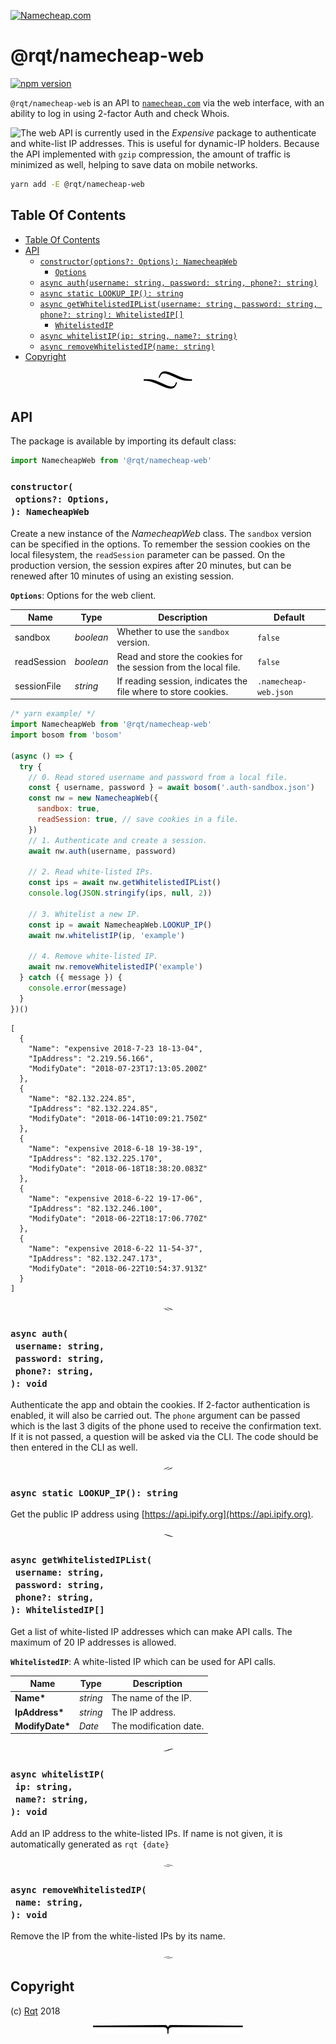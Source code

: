 <a rel="nofollow" href="https://affiliate.namecheap.com/?affId=70782"><img src="http://files.namecheap.com/graphics/linkus/728x90-1.gif" width="728" height="90" border="0" alt="Namecheap.com"></a>

# @rqt/namecheap-web

[![npm version](https://badge.fury.io/js/%40rqt%2Fnamecheap-web.svg)](https://npmjs.org/package/@rqt/namecheap-web)

`@rqt/namecheap-web` is an API to [`namecheap.com`](https://affiliate.namecheap.com/?affId=70782) via the web interface, with an ability to log in using 2-factor Auth and check Whois.

<a href="https://github.com/artdecocode/expensive"><img src="https://raw.github.com/rqt/namecheap-web/master/images/Expensive.svg?sanitize=true" align="left"></a>The web API is currently used in the _Expensive_ package to authenticate and white-list IP addresses. This is useful for dynamic-IP holders. Because the API implemented with `gzip` compression, the amount of traffic is minimized as well, helping to save data on mobile networks.

```sh
yarn add -E @rqt/namecheap-web
```

## Table Of Contents

- [Table Of Contents](#table-of-contents)
- [API](#api)
  * [`constructor(options?: Options): NamecheapWeb`](#constructoroptions-options-namecheapweb)
    * [`Options`](#type-options)
  * [`async auth(username: string, password: string, phone?: string)`](#async-authusername-stringpassword-stringphone-string-void)
  * [`async static LOOKUP_IP(): string`](#async-static-lookup_ip-string)
  * [`async getWhitelistedIPList(username: string, password: string, phone?: string): WhitelistedIP[]`](#async-getwhitelistediplistusername-stringpassword-stringphone-string-whitelistedip)
    * [`WhitelistedIP`](#type-whitelistedip)
  * [`async whitelistIP(ip: string, name?: string)`](#async-whitelistipip-stringname-string-void)
  * [`async removeWhitelistedIP(name: string)`](#async-removewhitelistedipname-string-void)
- [Copyright](#copyright)

<p align="center"><a href="#table-of-contents"><img src=".documentary/section-breaks/0.svg?sanitize=true"></a></p>

## API

The package is available by importing its default class:

```js
import NamecheapWeb from '@rqt/namecheap-web'
```

### `constructor(`<br/>&nbsp;&nbsp;`options?: Options,`<br/>`): NamecheapWeb`

Create a new instance of the _NamecheapWeb_ class. The `sandbox` version can be specified in the options. To remember the session cookies on the local filesystem, the `readSession` parameter can be passed. On the production version, the session expires after 20 minutes, but can be renewed after 10 minutes of using an existing session.

__<a name="type-options">`Options`</a>__: Options for the web client.

|    Name     |   Type    |                           Description                           |        Default        |
| ----------- | --------- | --------------------------------------------------------------- | --------------------- |
| sandbox     | _boolean_ | Whether to use the `sandbox` version.                           | `false`               |
| readSession | _boolean_ | Read and store the cookies for the session from the local file. | `false`               |
| sessionFile | _string_  | If reading session, indicates the file where to store cookies.  | `.namecheap-web.json` |

```js
/* yarn example/ */
import NamecheapWeb from '@rqt/namecheap-web'
import bosom from 'bosom'

(async () => {
  try {
    // 0. Read stored username and password from a local file.
    const { username, password } = await bosom('.auth-sandbox.json')
    const nw = new NamecheapWeb({
      sandbox: true,
      readSession: true, // save cookies in a file.
    })
    // 1. Authenticate and create a session.
    await nw.auth(username, password)

    // 2. Read white-listed IPs.
    const ips = await nw.getWhitelistedIPList()
    console.log(JSON.stringify(ips, null, 2))

    // 3. Whitelist a new IP.
    const ip = await NamecheapWeb.LOOKUP_IP()
    await nw.whitelistIP(ip, 'example')

    // 4. Remove white-listed IP.
    await nw.removeWhitelistedIP('example')
  } catch ({ message }) {
    console.error(message)
  }
})()
```

```json5
[
  {
    "Name": "expensive 2018-7-23 18-13-04",
    "IpAddress": "2.219.56.166",
    "ModifyDate": "2018-07-23T17:13:05.200Z"
  },
  {
    "Name": "82.132.224.85",
    "IpAddress": "82.132.224.85",
    "ModifyDate": "2018-06-14T10:09:21.750Z"
  },
  {
    "Name": "expensive 2018-6-18 19-38-19",
    "IpAddress": "82.132.225.170",
    "ModifyDate": "2018-06-18T18:38:20.083Z"
  },
  {
    "Name": "expensive 2018-6-22 19-17-06",
    "IpAddress": "82.132.246.100",
    "ModifyDate": "2018-06-22T18:17:06.770Z"
  },
  {
    "Name": "expensive 2018-6-22 11-54-37",
    "IpAddress": "82.132.247.173",
    "ModifyDate": "2018-06-22T10:54:37.913Z"
  }
]
```

<p align="center"><a href="#table-of-contents"><img src=".documentary/section-breaks/1.svg?sanitize=true" width="15"></a></p>

### `async auth(`<br/>&nbsp;&nbsp;`username: string,`<br/>&nbsp;&nbsp;`password: string,`<br/>&nbsp;&nbsp;`phone?: string,`<br/>`): void`

Authenticate the app and obtain the cookies. If 2-factor authentication is enabled, it will also be carried out. The `phone` argument can be passed which is the last 3 digits of the phone used to receive the confirmation text. If it is not passed, a question will be asked via the CLI. The code should be then entered in the CLI as well.

<p align="center"><a href="#table-of-contents"><img src=".documentary/section-breaks/2.svg?sanitize=true" width="15"></a></p>

### `async static LOOKUP_IP(): string`

Get the public IP address using [https://api.ipify.org](https://api.ipify.org).

<p align="center"><a href="#table-of-contents"><img src=".documentary/section-breaks/3.svg?sanitize=true" width="15"></a></p>

### `async getWhitelistedIPList(`<br/>&nbsp;&nbsp;`username: string,`<br/>&nbsp;&nbsp;`password: string,`<br/>&nbsp;&nbsp;`phone?: string,`<br/>`): WhitelistedIP[]`

Get a list of white-listed IP addresses which can make API calls. The maximum of 20 IP addresses is allowed.

__<a name="type-whitelistedip">`WhitelistedIP`</a>__: A white-listed IP which can be used for API calls.

|      Name       |   Type   |      Description       |
| --------------- | -------- | ---------------------- |
| __Name*__       | _string_ | The name of the IP.    |
| __IpAddress*__  | _string_ | The IP address.        |
| __ModifyDate*__ | _Date_   | The modification date. |

<p align="center"><a href="#table-of-contents"><img src=".documentary/section-breaks/4.svg?sanitize=true" width="15"></a></p>

### `async whitelistIP(`<br/>&nbsp;&nbsp;`ip: string,`<br/>&nbsp;&nbsp;`name?: string,`<br/>`): void`

Add an IP address to the white-listed IPs. If name is not given, it is automatically generated as `rqt {date}`

<p align="center"><a href="#table-of-contents"><img src=".documentary/section-breaks/5.svg?sanitize=true" width="15"></a></p>

### `async removeWhitelistedIP(`<br/>&nbsp;&nbsp;`name: string,`<br/>`): void`

Remove the IP from the white-listed IPs by its name.

<p align="center"><a href="#table-of-contents"><img src=".documentary/section-breaks/6.svg?sanitize=true" width="15"></a></p>


## Copyright

(c) [Rqt][1] 2018

[1]: https://rqt.biz

<p align="center"><a href="#table-of-contents"><img src=".documentary/section-breaks/-1.svg?sanitize=true"></a></p>
